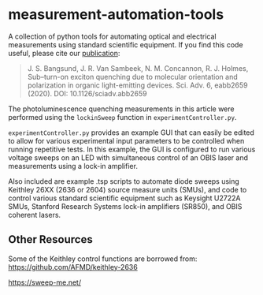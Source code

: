# measurement-automation-tools
A collection of python tools for automating optical and electrical measurements using standard scientific equipment. If you find this code useful, please cite our [publication](https://doi.org/10.1126/sciadv.abb2659):

>J. S. Bangsund, J. R. Van Sambeek, N. M. Concannon, R. J. Holmes, Sub–turn-on exciton quenching due to molecular orientation and polarization in organic light-emitting devices. Sci. Adv. 6, eabb2659 (2020). DOI: 10.1126/sciadv.abb2659

The photoluminescence quenching measurements in this article were performed using the `lockinSweep` function in `experimentController.py`.

`experimentController.py` provides an example GUI that can easily be edited to allow for various experimental input parameters to be controlled when running repetitive tests. In this example, the GUI is configured to run various voltage sweeps on an LED with simultaneous control of an OBIS laser and measurements using a lock-in amplifier.

Also included are example .tsp scripts to automate diode sweeps using Keithley 26XX (2636 or 2604) source measure units (SMUs), and code to control various standard scientific equipment such as Keysight U2722A SMUs, Stanford Research Systems lock-in amplifiers (SR850), and OBIS coherent lasers. 

## Other Resources
Some of the Keithley control functions are borrowed from: https://github.com/AFMD/keithley-2636

https://sweep-me.net/
